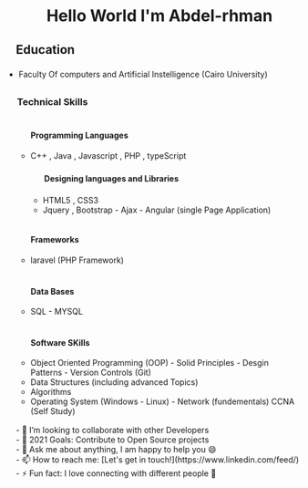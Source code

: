 
 <h1 align="center" color="red">Hello World I'm Abdel-rhman </h1>  
<!--  <img align="right" alt="GIF" width="300" style="border-raduis:50%" height="200" src="https://raw.githubusercontent.com/Kushal997-das/Kushal997-das/master/Profile%20generator/giphy.webp" style="max-width:100%;">  -->
  <h2> Education </h2>
      <ul  style="padding:5px">
         <li style="type:none">Faculty Of computers and Artificial Instelligence (Cairo University)</li>
      </ul>
      <h3 style="padding:2px">Technical Skills</h3>
     <ul>
         <ul style="padding:2px">
          <h4>Programming Languages</h4>
            <li>C++ , Java , Javascript , PHP , typeScript</li>
         </ul>
     <ul>
      <h4 style="padding:2px">Designing languages and Libraries</h4>
        <li> HTML5 , CSS3 </li>
           <li> Jquery , Bootstrap -  Ajax - Angular (single Page Application) </li>
     </ul>
     <ul style="padding:2px">
      <h4>Frameworks</h4>
      <li> laravel (PHP Framework) </li>
    </ul>
    <ul style="padding:2px">
       <h4>Data Bases</h4>
      <li>SQL - MYSQL</li>
    </ul>
    <ul style="padding:2px">
     <h4>Software SKills</h4>
     <li>Object Oriented Programming (OOP) -
     Solid Principles - Desgin Patterns - 
     Version Controls (Git)</li>
     <li>Data Structures (including advanced Topics)</li>
     <li>Algorithms</li>
     <li>Operating System (Windows - Linux) - Network (fundementals) CCNA (Self Study)</li>
     </ul>
    </ul>
- 👯 I’m looking to collaborate with other Developers <br/>
- 🥅 2021 Goals: Contribute to Open Source projects </br>
- 💬 Ask me about anything, I am happy to help you 😄 </br>
- 📫 How to reach me: [Let's get in touch!](https://www.linkedin.com/feed/)  </br>
- ⚡ Fun fact: I love connecting with different people 🙌 </br>
